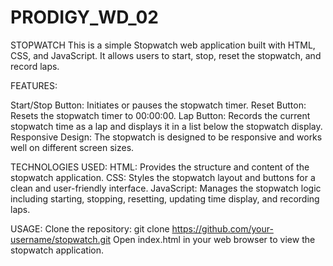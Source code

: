 # PRODIGY_WD_02
STOPWATCH
This is a simple Stopwatch web application built with HTML, CSS, and JavaScript. It allows users to start, stop, reset the stopwatch, and record laps.

FEATURES:

Start/Stop Button: Initiates or pauses the stopwatch timer.
Reset Button: Resets the stopwatch timer to 00:00:00.
Lap Button: Records the current stopwatch time as a lap and displays it in a list below the stopwatch display.
Responsive Design: The stopwatch is designed to be responsive and works well on different screen sizes.

TECHNOLOGIES USED:
HTML: Provides the structure and content of the stopwatch application.
CSS: Styles the stopwatch layout and buttons for a clean and user-friendly interface.
JavaScript: Manages the stopwatch logic including starting, stopping, resetting, updating time display, and recording laps.

USAGE:
Clone the repository:
git clone https://github.com/your-username/stopwatch.git
Open index.html in your web browser to view the stopwatch application.
